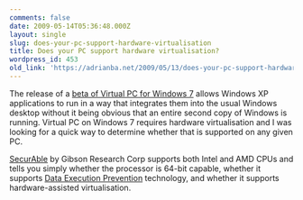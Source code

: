```yaml
---
comments: false
date: 2009-05-14T05:36:48.000Z
layout: single
slug: does-your-pc-support-hardware-virtualisation
title: Does your PC support hardware virtualisation?
wordpress_id: 453
old_link: 'https://adrianba.net/2009/05/13/does-your-pc-support-hardware-virtualisation/'
---
```

The release of a [beta of Virtual PC for Windows 7](http://www.microsoft.com/windows/virtual-pc/download.aspx) allows Windows XP applications to run in a way that integrates them into the usual Windows desktop without it being obvious that an entire second copy of Windows is running. Virtual PC on Windows 7 requires hardware virtualisation and I was looking for a quick way to determine whether that is supported on any given PC.

 

[SecurAble](http://www.grc.com/securable.htm) by Gibson Research Corp supports both Intel and AMD CPUs and tells you simply whether the processor is 64-bit capable, whether it supports [Data Execution Prevention](http://support.microsoft.com/kb/875352) technology, and whether it supports hardware-assisted virtualisation.
